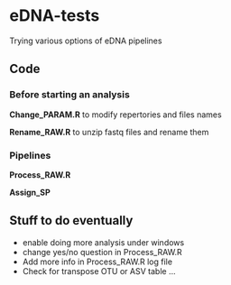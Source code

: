 # eDNA-tests
Trying various options of eDNA pipelines

## Code

### Before starting an analysis

**Change_PARAM.R** to modify repertories and files names

**Rename_RAW.R** to unzip fastq files and rename them

### Pipelines

**Process_RAW.R** 

**Assign_SP**

## Stuff to do eventually

- enable doing more analysis under windows
- change yes/no question in Process_RAW.R
- Add more info in Process_RAW.R log file
- Check for transpose OTU or ASV table ...
